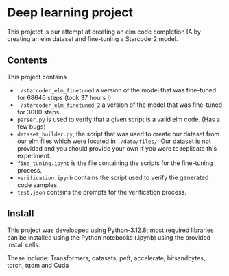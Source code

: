 # Deep learning project

This projetct is our attempt at creating an elm code completion IA by creating an elm dataset and fine-tuning a Starcoder2 model.


## Contents

This project contains

- `./starcoder_elm_finetuned` a version of the model that was fine-tuned for 68646 steps (took 37 hours !).
- `./starcoder_elm_finetuned_2` a version of the model that was fine-tuned for 3000 steps.
- `parser.py` is used to verify that a given script is a valid elm code. (Has a few bugs)
- `dataset_builder.py`, the script that was used to create our dataset from our elm files which were located in `./data/files/`.
  Our dataset is not provided and you should provide your own if you were to replicate this experiment.
- `fine_tuning.ipynb` is the file containing the scripts for the fine-tuning process.
- `verification.ipynb` contains the script used to verify the generated code samples.
- `test.json` contains the prompts for the verification process.

## Install
This project was developped using Python-3.12.8; most required libraries can be installed using the Python notebooks (.ipynb) using the provided install cells.

These include:
Transformers, datasets, peft, accelerate, bitsandbytes, torch, tqdm and Cuda